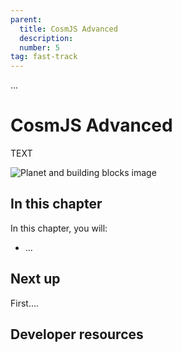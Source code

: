 ```yaml
---
parent:
  title: CosmJS Advanced
  description: 
  number: 5
tag: fast-track
---
```


<div class="tm-overline tm-rf-1 tm-lh-title tm-medium tm-muted">...</div>
<h1 class="mt-4 mb-6">CosmJS Advanced</h1>

TEXT

![Planet and building blocks image](/planet-pod.svg)

## In this chapter

<HighlightBox type="learning">

In this chapter, you will:

* ...

</HighlightBox>

## Next up

First....

## Developer resources

<div v-for="resource in $themeConfig.resources">
  <Resource
    :title="resource.title"
    :description="resource.description"
    :links="resource.links"
    :image="resource.image"
    :large="true"
  />
  <br/>
</div>
